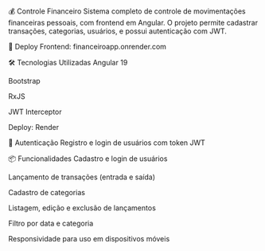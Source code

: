 💰 Controle Financeiro
Sistema completo de controle de movimentações financeiras pessoais, com frontend em Angular. O projeto permite cadastrar transações, categorias, usuários, e possui autenticação com JWT.

🔗 Deploy
Frontend: financeiroapp.onrender.com

🛠️ Tecnologias Utilizadas
Angular 19

Bootstrap

RxJS

JWT Interceptor

Deploy: Render

🔐 Autenticação
Registro e login de usuários com token JWT

📦 Funcionalidades
Cadastro e login de usuários

Lançamento de transações (entrada e saída)

Cadastro de categorias

Listagem, edição e exclusão de lançamentos

Filtro por data e categoria

Responsividade para uso em dispositivos móveis

